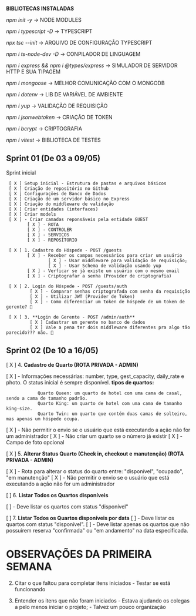 **BIBLIOTECAS INSTALADAS**

_npm init -y_ -> NODE MODULES

_npm i typescript -D_ -> TYPESCRIPT

_npx tsc --init_ -> ARQUIVO DE CONFIGURAÇÃO TYPESCRIPT

_npm i ts-node-dev -D_ -> CONPILADOR DE LINGUAGEM

_npm i express && npm i @types/express_ -> SIMULADOR DE SERVIDOR HTTP E SUA TIPAGEM

_npm i mongoose_ -> MELHOR COMUNICAÇÃO COM O MONGODB

_npm i dotenv_ -> LIB DE VARIÁVEL DE AMBIENTE

_npm i yup_ -> VALIDAÇÃO DE REQUISIÇÃO

_npm i jsonwebtoken_ -> CRIAÇÃO DE TOKEN

_npm i bcrypt_ -> CRIPTOGRAFIA

_npm i vitest_ -> BIBLIOTECA DE TESTES

## Sprint 01 (De 03 a 09/05)

Sprint inicial

```plaintext
 [ X ] Setup inicial - Estrutura de pastas e arquivos básicos
 [ X ] Criação de repositório no Github
 [ X ] Configurações de Banco de Dados
 [ X ] Criação de um servidor básico no Express
 [ X ] Criação do middleware de validação
 [ X ] Criar entidades (interfaces)
 [ X ] Criar models
 [ X ] - Criar camadas reponsáveis pela entidade GUEST
        [ X ] - ROTA
        [ X ] - CONTROLER
        [ X ] - SERVIÇOS
        [ X ] - REPOSITORIO

 [ X ] 1. Cadastro do Hóspede - POST /guests
        [ X ] - Receber os campos necessários para criar um usuário
                [ X ] - Usar middleware para validação de requisição;
                [ X ] - Usar Schema de validação usando yup
        [ X ] - Verficar se já existe um usuário com o mesmo email
        [ X ] - Criptografar a senha (Provider de criptografia)

 [ X ] 2. Login do Hóspede - POST /guests/auth
         [ X ] - Comparar senhas criptografada com senha da requisição
         [ X ] - Utilizar JWT (Provider de Token)
         [ X ] - Como diferenciar um token de hóspede de um token de gerente? 🤔

 [ X ] 3. **Login de Gerente - POST /admin/auth**
         [ X ] Cadastrar um gerente no banco de dados
         [ X ] Vale a pena ter dois middleware diferentes pra algo tão parecido??? não. 🤔

```

## Sprint 02 (De 10 a 16/05)

[ X ] 4. **Cadastro de Quarto (ROTA PRIVADA - ADMIN)**

   [ X ] - Informações necessárias: number, type, gest_capacity, daily_rate e photo. O status inicial é sempre disponível.
        **tipos de quartos:**

                Quarto Queen: um quarto de hotel com uma cama de casal, sendo a cama de tamanho padrão.
                Quarto King: um quarto de hotel com uma cama de tamanho king-size.
                Quarto Twin: um quarto que contém duas camas de solteiro, mas apenas um hóspede ocupa.

   [ X ] - Não permitir o envio se o usuário que está executando a ação não for um administrador
   [ X ] - Não criar um quarto se o número já existir
   [ X ] - Campo de foto opcional

[ X ] 5. **Alterar Status Quarto (Check in, checkout e manutenção) (ROTA PRIVADA - ADMIN)**

   [ X ] - Rota para alterar o status do quarto entre: "disponível", "ocupado", "em manutenção"
   [ X ] - Não permitir o envio se o usuário que está executando a ação não for um administrador

[ ] 6. **Listar Todos os Quartos disponíveis**

   [ ] - Deve listar os quartos com status "disponível"

[ ] 7. **Listar Todos os Quartos disponíveis por data**
   [ ] - Deve listar os quartos com status "disponível".
   [ ] - Deve listar apenas os quartos que não possuirem reserva "confirmada" ou "em andamento" na data especificada.


# OBSERVAÇÕES DA PRIMEIRA SEMANA

2. Citar o que faltou para completar itens iniciados - Testar se está funcionando

3. Entender os itens que não foram iniciados - Estava ajudando os colegas a pelo menos iniciar o projeto; - Talvez um pouco organização
